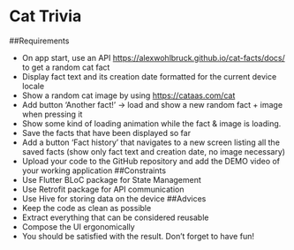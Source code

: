 # Cat Trivia

##Requirements
- On app start, use an API https://alexwohlbruck.github.io/cat-facts/docs/
to get a random cat fact
- Display fact text and its creation date formatted for the current device
locale
- Show a random cat image by using https://cataas.com/cat
- Add button ‘Another fact!’ → load and show a new random fact + image
when pressing it
- Show some kind of loading animation while the fact & image is loading.
- Save the facts that have been displayed so far
- Add a button ‘Fact history’ that navigates to a new screen listing all the
saved facts (show only fact text and creation date, no image necessary)
- Upload your code to the GitHub repository and add the DEMO video of
your working application
##Constraints
- Use Flutter BLoC package for State Management
- Use Retrofit package for API communication
- Use Hive for storing data on the device
##Advices
- Keep the code as clean as possible
- Extract everything that can be considered reusable
- Compose the UI ergonomically
- You should be satisfied with the result. Don’t forget to have fun!